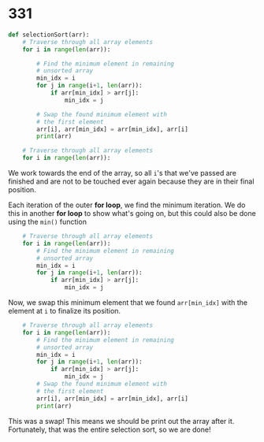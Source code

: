 # 331

```python
def selectionSort(arr):
    # Traverse through all array elements 
    for i in range(len(arr)): 

        # Find the minimum element in remaining  
        # unsorted array 
        min_idx = i
        for j in range(i+1, len(arr)): 
            if arr[min_idx] > arr[j]: 
                min_idx = j 

        # Swap the found minimum element with  
        # the first element
        arr[i], arr[min_idx] = arr[min_idx], arr[i]
        print(arr)
```

```python
    # Traverse through all array elements 
    for i in range(len(arr)):
```

We work towards the end of the array, so all `i`'s that we've passed are finished and are not to be touched ever again because they are in their final position.

Each iteration of the outer **for loop**, we find the minimum iteration. We do this in another **for loop** to show what's going on, but this could also be done using the `min()` function

```python
    # Traverse through all array elements 
    for i in range(len(arr)): 
        # Find the minimum element in remaining  
        # unsorted array 
        min_idx = i
        for j in range(i+1, len(arr)): 
            if arr[min_idx] > arr[j]: 
                min_idx = j
```

Now, we swap this minimum element that we found `arr[min_idx]` with the element at `i` to finalize its position.

```python
    # Traverse through all array elements 
    for i in range(len(arr)): 
        # Find the minimum element in remaining  
        # unsorted array 
        min_idx = i
        for j in range(i+1, len(arr)): 
            if arr[min_idx] > arr[j]: 
                min_idx = j 
        # Swap the found minimum element with  
        # the first element
        arr[i], arr[min_idx] = arr[min_idx], arr[i]
        print(arr)
```

This was a swap! This means we should be print out the array after it. Fortunately, that was the entire selection sort, so we are done!

